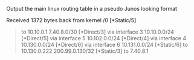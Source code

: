 Output the main linux routing table in a pseudo Junos looking format

Received 1372 bytes back from kernel
/0     [*Static/5]
  > to 10.10.0.1
7.40.8.0/30     [*Direct/3]
  > via interface 3
10.10.0.0/24     [*Direct/5]
  > via interface 5
10.102.0.0/24     [*Direct/4]
  > via interface 4
10.130.0.0/24     [*Direct/6]
  > via interface 6
10.131.0.0/24     [*Static/6]
  > to 10.130.0.222
200.99.0.130/32     [*Static/3]
  > to 7.40.8.1
